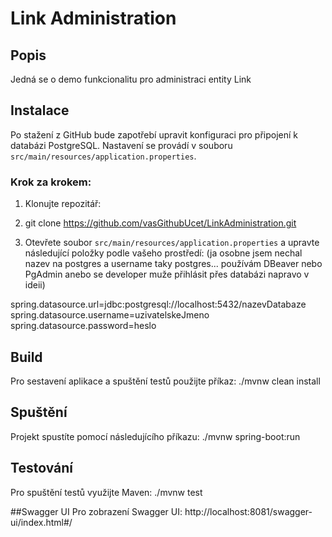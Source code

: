 # Link Administration

## Popis
Jedná se o demo funkcionalitu pro administraci entity Link 

## Instalace
Po stažení z GitHub bude zapotřebí upravit konfiguraci pro připojení k databázi PostgreSQL. Nastavení se provádí v souboru `src/main/resources/application.properties`.  


### Krok za krokem:
1. Klonujte repozitář:
2. git clone https://github.com/vasGithubUcet/LinkAdministration.git

3. Otevřete soubor `src/main/resources/application.properties` a upravte následující položky podle vašeho prostředí:
   (ja osobne jsem nechal nazev na postgres a username taky postgres... používám DBeaver nebo PgAdmin anebo se developer muže přihlásit přes databázi napravo v ideii)

spring.datasource.url=jdbc:postgresql://localhost:5432/nazevDatabaze  
spring.datasource.username=uzivatelskeJmeno  
spring.datasource.password=heslo

## Build
Pro sestavení aplikace a spuštění testů použijte příkaz:
./mvnw clean install


## Spuštění
Projekt spustíte pomocí následujícího příkazu:
./mvnw spring-boot:run


## Testování
Pro spuštění testů využijte Maven:
./mvnw test

##Swagger UI
Pro zobrazení Swagger UI:
http://localhost:8081/swagger-ui/index.html#/




